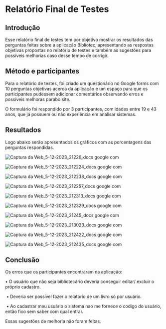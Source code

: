 # Relatório Final de Testes

## Introdução

Esse relatório final de testes tem por objetivo mostrar os resultados das perguntas feitas sobre a aplicação Bibliotec, apresentando as respostas objetivas propostas no relatório de testes e também as sugestões para possíveis melhorias caso desse tempo de corrigir.

## Método e participantes

Para o relatório de testes, foi criado um questionário no Google forms com 10 perguntas objetivas acerca da aplicação e um espaço para que os participantes pudessem adicionar comentários observando erros e possíveis melhoras parabo site. 

O formulário foi respondido por 3 participantes, com idades entre 19 e 43 anos, que já possuem ou não experiência em analisar sistemas.

## Resultados

Logo abaixo serão apresentados os gráficos com as porcentagens das perguntas respondidas.

![Captura da Web_5-12-2023_21226_docs google com](https://github.com/ICEI-PUC-Minas-PMV-ADS/pmv-ads-2023-2-e2-proj-int-t1-time1-projetobiblioteca/assets/131215693/40f7b631-4a1d-4165-a969-43b74ce111b1)

![Captura da Web_5-12-2023_212224_docs google com](https://github.com/ICEI-PUC-Minas-PMV-ADS/pmv-ads-2023-2-e2-proj-int-t1-time1-projetobiblioteca/assets/131215693/dedadfc9-d7cb-47a5-b0c2-70b2076fd124)

![Captura da Web_5-12-2023_212238_docs google com](https://github.com/ICEI-PUC-Minas-PMV-ADS/pmv-ads-2023-2-e2-proj-int-t1-time1-projetobiblioteca/assets/131215693/d8fc2bd7-94c6-401d-8450-755209f45316)

![Captura da Web_5-12-2023_212257_docs google com](https://github.com/ICEI-PUC-Minas-PMV-ADS/pmv-ads-2023-2-e2-proj-int-t1-time1-projetobiblioteca/assets/131215693/d123d2c7-b049-4f07-af2d-a357672d706e)

![Captura da Web_5-12-2023_212313_docs google com](https://github.com/ICEI-PUC-Minas-PMV-ADS/pmv-ads-2023-2-e2-proj-int-t1-time1-projetobiblioteca/assets/131215693/abeb5c77-aa88-4002-ae90-5b5754e87ab5)

![Captura da Web_5-12-2023_212329_docs google com](https://github.com/ICEI-PUC-Minas-PMV-ADS/pmv-ads-2023-2-e2-proj-int-t1-time1-projetobiblioteca/assets/131215693/ae20521c-fc73-46f9-be1a-b89301f79ea1)

![Captura da Web_5-12-2023_21245_docs google com](https://github.com/ICEI-PUC-Minas-PMV-ADS/pmv-ads-2023-2-e2-proj-int-t1-time1-projetobiblioteca/assets/131215693/d980c7bd-57ed-4cb1-b448-16a4f9fe091f)

![Captura da Web_5-12-2023_213023_docs google com](https://github.com/ICEI-PUC-Minas-PMV-ADS/pmv-ads-2023-2-e2-proj-int-t1-time1-projetobiblioteca/assets/131215693/3d6cdc41-07bd-41a8-835f-be8ca928555f)

![Captura da Web_5-12-2023_212422_docs google com](https://github.com/ICEI-PUC-Minas-PMV-ADS/pmv-ads-2023-2-e2-proj-int-t1-time1-projetobiblioteca/assets/131215693/0ab174fa-9964-42d7-a0ae-2ec19d5383d6)

![Captura da Web_5-12-2023_212435_docs google com](https://github.com/ICEI-PUC-Minas-PMV-ADS/pmv-ads-2023-2-e2-proj-int-t1-time1-projetobiblioteca/assets/131215693/993c69bf-392a-4e4d-a204-f7c7ffbd1b29)

## Conclusão

Os erros que os participantes encontraram na aplicação:⁣

• O usuário que não seja bibliotecário deveria conseguir editar/ excluir o próprio cadastro.⁣⁣

⁣⁣
• Deveria ser possível fazer o relatório de um livro só por usuário.⁣⁣

⁣⁣
• Ao cadastrar meu usuário o sistema nao me fornece o codigo do usuário, então fico sem saber com qual entrar.⁣⁣

Essas sugestões de melhoria não foram feitas.




















